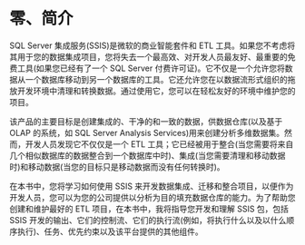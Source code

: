 # 零、简介

SQL Server 集成服务(SSIS)是微软的商业智能套件和 ETL 工具。如果您不考虑将其用于您的数据集成项目，您将失去一个最高效、对开发人员最友好、最重要的免费工具(如果您已经有了一个 SQL Server 付费许可证)。它不仅是一个允许您将数据从一个数据库移动到另一个数据库的工具。它还允许您在以数据流形式组织的拖放开发环境中清理和转换数据。通过使用它，您可以在轻松友好的环境中维护您的项目。

该产品的主要目标是创建集成的、干净的和一致的数据，供数据仓库(以及基于 OLAP 的系统，如 SQL Server Analysis Services)用来创建分析多维数据集。然而，开发人员发现它不仅仅是一个 ETL 工具；它已经被用于整合(当您需要将来自几个相似数据库的数据整合到一个数据库中时)、集成(当您需要清理和移动数据时)和移动数据(当您的目标只是移动数据而没有任何转换时)。

在本书中，您将学习如何使用 SSIS 来开发数据集成、迁移和整合项目，以便作为开发人员，您可以为您的公司提供以分析为目的填充数据仓库的能力。为了帮助您创建和维护最好的 ETL 项目，在本书中，我将指导您开发和理解 SSIS 包，包括 SSIS 开发的输出、它们的控制流、它们的执行流(例如，将执行什么以及以什么顺序执行)、任务、优先约束以及该平台提供的其他组件。